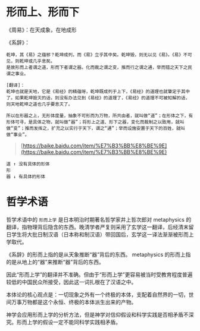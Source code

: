 # 形而上、形而下

《周易》：在天成象，在地成形

《系辞》：

```
乾坤，其《易》之蕴邪？乾坤成列，而《易》立乎其中矣。乾坤毁，则无以见《易》。《易》不可见，则乾坤或几乎息矣。
是故形而上者谓之道，形而下者谓之器。化而裁之谓之变，推而行之谓之通，举而错之天下之民谓之事业。

[翻译]：
乾坤也就是天地，它是《易经》的精蕴呀，乾坤既成列于上下，《易经》的道理也就肇定于其中了。如果乾坤毁灭的话，则没有办法见到《易经》的道理了，《易经》的道理不可被知解的话，则天地乾坤之道也几乎要息灭了。

所以在形器之上，无形体度量，抽象不可形而为万物，所共由者，就叫做“道”；在形体之下，有形体可寻，是具体之物，就叫做“器”；将形上之道、形下之器，变化而裁制之以致用，就叫做“变”；推而发挥之，扩充之以实行于天下，谓之“通”；举而设施安置于天下的百姓，就叫做“事业”。
```

> [https://baike.baidu.com/item/%E7%B3%BB%E8%BE%9E](https://baike.baidu.com/item/%E7%B3%BB%E8%BE%9E)

```
道 ↑ 没有具体的形体
形
器 ↓ 有具体的形体
```

# 哲学术语

哲学术语中的 `形而上学` 是日本明治时期著名哲学家井上哲次郎对 metaphysics 的翻译，指物理背后隐含的东西。晚清学者严复则采用了玄学这一翻译，后经清末留日学生将大批日制汉语（日本称和制汉语）带回国后，玄学这一译法渐渐被形而上学取代。

《系辞》的形而上指的是从天象推断“器”背后的东西。 metaphysics 的形而上指的是从地上的“器”来推断“器”背后的东西。

因此“形而上学”的翻译并不准确。但由于“形而上学”更容易被当时受教育程度普遍较低的中国民众所接受，因此这一词扎根在了汉语之中。

本体论的核心观点是：一切现象之外有一个终极的本体，支配着自然界的一切，世间万事万物都是这个永恒、终极的本体派生出来的产物。

神学会应用形而上学的分析方法，但是神学对信仰假设和科学实践是否相矛盾不深究。形而上学的假设一定不能同科学实践相矛盾。

